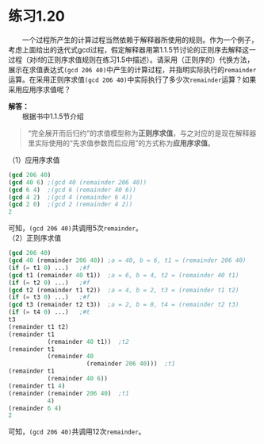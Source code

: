 # 练习1.20
&emsp;&emsp;一个过程所产生的计算过程当然依赖于解释器所使用的规则。作为一个例子，考虑上面给出的迭代式gcd过程，假定解释器用第1.1.5节讨论的正则序去解释这一过程（对if的正则序求值规则在练习1.5中描述）。请采用（正则序的）代换方法，展示在求值表达式`(gcd 206 40)`中产生的计算过程，并指明实际执行的`remainder`运算。在采用正则序求值`(gcd 206 40)`中实际执行了多少次`remainder`运算？如果采用应用序求值呢？  

**解答：**  
&emsp;&emsp;根据书中1.1.5节介绍
>“完全展开而后归约”的求值模型称为**正则序求值**，与之对应的是现在解释器里实际使用的“先求值参数而后应用”的方式称为**应用序求值**。  

（1）应用序求值  
```lisp
(gcd 206 40) 
(gcd 40 6) ;(gcd 40 (remainder 206 40))
(gcd 6 4)  ;(gcd 6 (remainder 40 6))
(gcd 4 2)  ;(gcd 4 (remainder 6 4))
(gcd 2 0)  ;(gcd 2 (remainder 4 2))
2
```
可知，`(gcd 206 40)`共调用5次`remainder`。  
（2）正则序求值  
```lisp
(gcd 206 40)
(gcd 40 (remainder 206 40)) ;a = 40, b = 6, t1 = (remainder 206 40)
(if (= t1 0) ...)   ;#f
(gcd t1 (remainder 40 t1))  ;a = 6, b = 4, t2 = (remainder 40 t1)
(if (= t2 0) ...)   ;#f
(gcd t2 (remainder t1 t2))  ;a = 4, b = 2, t3 = (remainder t1 t2)
(if (= t3 0) ...)   ;#f
(gcd t3 (remainder t2 t3))  ;a = 2, b = 0, t4 = (remainder t2 t3)
(if (= t4 0) ...)   ;#t
t3
(remainder t1 t2)
(remainder t1
           (remainder 40 t1))  ;t2
(remainder t1
           (remainder 40
                      (remainder 206 40)))  ;t1
(remainder t1
           (remainder 40 6))
(remainder t1 4)
(remainder (remainder 206 40)  ;t1
           4)
(remainder 6 4)
2
```
可知，`(gcd 206 40)`共调用12次`remainder`。  